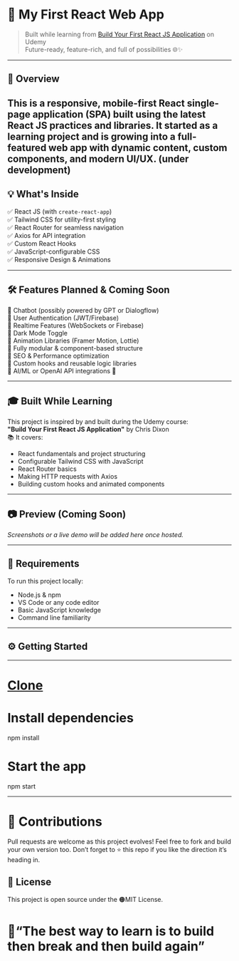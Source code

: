 # 🚀 My First React Web App

> Built while learning from [Build Your First React JS Application](https://www.udemy.com/course/build-your-first-react-js-application) on Udemy  
> Future-ready, feature-rich, and full of possibilities 🌐✨

---

## 📌 Overview

This is a **responsive, mobile-first React single-page application (SPA)** built using the latest React JS practices and libraries. It started as a learning project and is growing into a full-featured web app with dynamic content, custom components, and modern UI/UX.
(under development)
---

## 💡 What's Inside

✅ React JS (with `create-react-app`)  
✅ Tailwind CSS for utility-first styling  
✅ React Router for seamless navigation  
✅ Axios for API integration  
✅ Custom React Hooks  
✅ JavaScript-configurable CSS  
✅ Responsive Design & Animations

---

## 🛠 Features Planned & Coming Soon

🎯 Chatbot (possibly powered by GPT or Dialogflow)  
🎯 User Authentication (JWT/Firebase)  
🎯 Realtime Features (WebSockets or Firebase)  
🎯 Dark Mode Toggle  
🎯 Animation Libraries (Framer Motion, Lottie)  
🎯 Fully modular & component-based structure  
🎯 SEO & Performance optimization  
🎯 Custom hooks and reusable logic libraries  
🎯 AI/ML or OpenAI API integrations 🤖

---

## 🎓 Built While Learning

This project is inspired by and built during the Udemy course:  
**"Build Your First React JS Application"** by Chris Dixon  
📚 It covers:
- React fundamentals and project structuring
- Configurable Tailwind CSS with JavaScript
- React Router basics
- Making HTTP requests with Axios
- Building custom hooks and animated components

---

## 📷 Preview (Coming Soon)
*Screenshots or a live demo will be added here once hosted.*

---

## 🚧 Requirements

To run this project locally:

- Node.js & npm
- VS Code or any code editor
- Basic JavaScript knowledge
- Command line familiarity

---

## ⚙️ Getting Started

---

# [Clone](https://github.com/avanishkasar/ReactJS-Website.git)

# Install dependencies
  npm install

# Start the app
  npm start

---

# 🤝 Contributions
Pull requests are welcome as this project evolves! Feel free to fork and build your own version too.
Don’t forget to ⭐ this repo if you like the direction it’s heading in.

## 📄 **License**
This project is open source under the 🟠MIT License.

# 💬“The best way to learn is to build then break and then build again”


